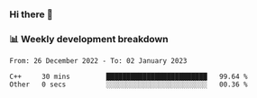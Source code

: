 ### Hi there 👋

### 📊 Weekly development breakdown
<!--START_SECTION:waka-->

```text
From: 26 December 2022 - To: 02 January 2023

C++     30 mins         █████████████████████████   99.64 %
Other   0 secs          ░░░░░░░░░░░░░░░░░░░░░░░░░   00.36 %
```

<!--END_SECTION:waka-->
